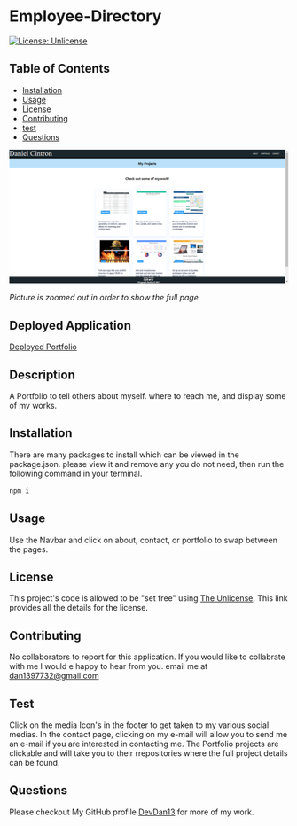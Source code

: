 # Employee-Directory

[![License: Unlicense](https://img.shields.io/badge/license-Unlicense-blue.svg)](http://unlicense.org/)

## Table of Contents

* [Installation](#installation)
* [Usage](#usage)
* [License](#license)
* [Contributing](#contributing)
* [test](#test)
* [Questions](#questions)


![Portfolio](https://github.com/DevDan13/images/blob/main/img/react-portfolio-page.png?raw=true)

*Picture is zoomed out in order to show the full page* 


## Deployed Application

[Deployed Portfolio](https://devdan13.github.io/devdan13-react-deployed/)

## Description
A Portfolio to tell others about myself. where to reach me, and display some of my works.


## Installation
There are many packages to install which can be viewed in the package.json.  please view it and remove any you do not need, then run the following command in your terminal.

```bash
npm i
```
## Usage 
Use the Navbar and click on about, contact, or portfolio to swap between the pages.

## License

This project's code is allowed to be "set free" using [The Unlicense](https://unlicense.org/).  This link provides all the details for the license.

## Contributing
No collaborators to report for this application.  If you would like to collabrate with me I would e happy to hear from you.  email me at dan1397732@gmail.com

## Test
Click on the media Icon's in the footer to get taken to my various social medias.  In the contact page, clicking on my e-mail will allow you to send me an e-mail if you are interested in contacting me.  The Portfolio projects are clickable and will take you to their rrepositories where the full project details can be found.

## Questions

Please checkout My GitHub profile [DevDan13](https://github.com/DevDan13) for more of my work.

